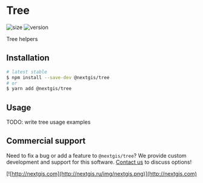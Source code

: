 # Tree

![size](https://img.shields.io/bundlephobia/minzip/@nextgis/tree) ![version](https://img.shields.io/npm/v/@nextgis/tree)

Tree helpers

## Installation

```bash
# latest stable
$ npm install --save-dev @nextgis/tree
# or
$ yarn add @nextgis/tree
```

## Usage

TODO: write tree usage examples

## Commercial support

Need to fix a bug or add a feature to `@nextgis/tree`? We provide custom development and support for this software. [Contact us](http://nextgis.com/contact/) to discuss options!

[![http://nextgis.com](http://nextgis.ru/img/nextgis.png)](http://nextgis.com)
